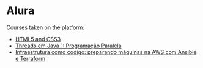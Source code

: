 # Alura

Courses taken on the platform:

- [HTML5 and CSS3](./html5-and-css3/)
- [Threads em Java 1: Programação Paralela](./threads-em-java-1-programacao-paralela/)
- [Infraestrutura como código: preparando máquinas na AWS com Ansible e Terraform](./infraestrutura-como-codigo-preparando-maquinas-na-aws-com-ansible-e-terraform)